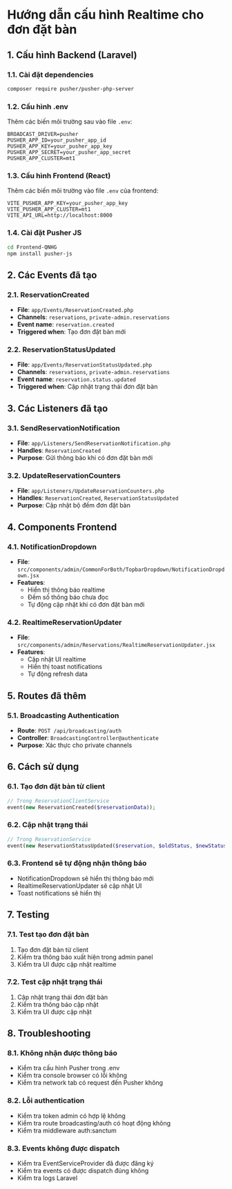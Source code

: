 # Hướng dẫn cấu hình Realtime cho đơn đặt bàn

## 1. Cấu hình Backend (Laravel)

### 1.1. Cài đặt dependencies
```bash
composer require pusher/pusher-php-server
```

### 1.2. Cấu hình .env
Thêm các biến môi trường sau vào file `.env`:

```env
BROADCAST_DRIVER=pusher
PUSHER_APP_ID=your_pusher_app_id
PUSHER_APP_KEY=your_pusher_app_key
PUSHER_APP_SECRET=your_pusher_app_secret
PUSHER_APP_CLUSTER=mt1
```

### 1.3. Cấu hình Frontend (React)
Thêm các biến môi trường vào file `.env` của frontend:

```env
VITE_PUSHER_APP_KEY=your_pusher_app_key
VITE_PUSHER_APP_CLUSTER=mt1
VITE_API_URL=http://localhost:8000
```

### 1.4. Cài đặt Pusher JS
```bash
cd Frontend-QNHG
npm install pusher-js
```

## 2. Các Events đã tạo

### 2.1. ReservationCreated
- **File**: `app/Events/ReservationCreated.php`
- **Channels**: `reservations`, `private-admin.reservations`
- **Event name**: `reservation.created`
- **Triggered when**: Tạo đơn đặt bàn mới

### 2.2. ReservationStatusUpdated
- **File**: `app/Events/ReservationStatusUpdated.php`
- **Channels**: `reservations`, `private-admin.reservations`
- **Event name**: `reservation.status.updated`
- **Triggered when**: Cập nhật trạng thái đơn đặt bàn

## 3. Các Listeners đã tạo

### 3.1. SendReservationNotification
- **File**: `app/Listeners/SendReservationNotification.php`
- **Handles**: `ReservationCreated`
- **Purpose**: Gửi thông báo khi có đơn đặt bàn mới

### 3.2. UpdateReservationCounters
- **File**: `app/Listeners/UpdateReservationCounters.php`
- **Handles**: `ReservationCreated`, `ReservationStatusUpdated`
- **Purpose**: Cập nhật bộ đếm đơn đặt bàn

## 4. Components Frontend

### 4.1. NotificationDropdown
- **File**: `src/components/admin/CommonForBoth/TopbarDropdown/NotificationDropdown.jsx`
- **Features**: 
  - Hiển thị thông báo realtime
  - Đếm số thông báo chưa đọc
  - Tự động cập nhật khi có đơn đặt bàn mới

### 4.2. RealtimeReservationUpdater
- **File**: `src/components/admin/Reservations/RealtimeReservationUpdater.jsx`
- **Features**:
  - Cập nhật UI realtime
  - Hiển thị toast notifications
  - Tự động refresh data

## 5. Routes đã thêm

### 5.1. Broadcasting Authentication
- **Route**: `POST /api/broadcasting/auth`
- **Controller**: `BroadcastingController@authenticate`
- **Purpose**: Xác thực cho private channels

## 6. Cách sử dụng

### 6.1. Tạo đơn đặt bàn từ client
```php
// Trong ReservationClientService
event(new ReservationCreated($reservationData));
```

### 6.2. Cập nhật trạng thái
```php
// Trong ReservationService
event(new ReservationStatusUpdated($reservation, $oldStatus, $newStatus));
```

### 6.3. Frontend sẽ tự động nhận thông báo
- NotificationDropdown sẽ hiển thị thông báo mới
- RealtimeReservationUpdater sẽ cập nhật UI
- Toast notifications sẽ hiển thị

## 7. Testing

### 7.1. Test tạo đơn đặt bàn
1. Tạo đơn đặt bàn từ client
2. Kiểm tra thông báo xuất hiện trong admin panel
3. Kiểm tra UI được cập nhật realtime

### 7.2. Test cập nhật trạng thái
1. Cập nhật trạng thái đơn đặt bàn
2. Kiểm tra thông báo cập nhật
3. Kiểm tra UI được cập nhật

## 8. Troubleshooting

### 8.1. Không nhận được thông báo
- Kiểm tra cấu hình Pusher trong .env
- Kiểm tra console browser có lỗi không
- Kiểm tra network tab có request đến Pusher không

### 8.2. Lỗi authentication
- Kiểm tra token admin có hợp lệ không
- Kiểm tra route broadcasting/auth có hoạt động không
- Kiểm tra middleware auth:sanctum

### 8.3. Events không được dispatch
- Kiểm tra EventServiceProvider đã được đăng ký
- Kiểm tra events có được dispatch đúng không
- Kiểm tra logs Laravel 
